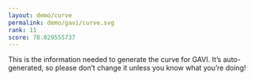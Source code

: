 ```yaml
---
layout: demo/curve
permalink: demo/gavi/curve.svg
rank: 11
score: 78.029555737
---
```


This is the information needed to generate the curve for GAVI. It’s
auto-generated, so please don’t change it unless you know what you’re
doing!
